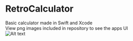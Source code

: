 # RetroCalculator

Basic calculator made in Swift and Xcode  
View png images included in repository to see the apps UI  
![Alt text](/relative/path/to/img.jpg?raw=true "BootupScreen")
